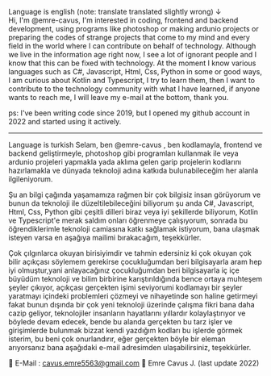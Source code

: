 Language is english (note: translate translated slightly wrong) ↓ <br>
Hi, I'm @emre-cavus, I'm interested in coding, frontend and backend development, using programs like photoshop or making ardunio projects or preparing the codes of strange projects that come to my mind and every field in the world where I can contribute on behalf of technology. 
Although we live in the information age right now, I see a lot of ignorant people and I know that this can be fixed with technology. At the moment I know various languages such as C#, Javascript, Html, Css, Python in some or good ways, I am curious about Kotlin and Typescript, I try to learn them, then I want to contribute to the technology community with what I have learned, if anyone wants to reach me, I will leave my e-mail at the bottom, thank you.

ps: I've been writing code since 2019, but I opened my github account in 2022 and started using it actively.

--------------------------------------------------------------------------------------------------------------------------------------------
Language is turkish
Selam, ben @emre-cavus , ben kodlamayla, frontend ve backend geliştirmeyle, photoshop gibi programları kullanmak ile veya ardunio projeleri yapmakla yada aklıma gelen garip projelerin kodlarını hazırlamakla ve dünyada teknoloji adına katkıda bulunabileceğim her alanla ilgileniyorum.

Şu an bilgi çağında yaşamamıza rağmen bir çok bilgisiz insan görüyorum ve bunun da teknoloji ile düzeltilebileceğini biliyorum şu anda C#, Javascript, Html, Css, Python gibi çeşitli dilleri biraz veya iyi şekillerde biliyorum, Kotlin ve Typescript'e merak saldım onları öğrenmeye çalışıyorum, sonrada bu öğrendiklerimle teknoloji camiasına katkı sağlamak istiyorum, bana ulaşmak isteyen varsa en aşağıya mailimi bırakacağım, teşekkürler.

Çok çılgınlarca okuyan birisiyimdir ve tahmin edersiniz ki çok okuyan çok bilir açıkçası söylemem gerekirse çocukluğumdan beri bilgisayarla aram hep iyi olmuştur,yani anlayacağınız çocukluğumdan beri bilgisayarla iç içe büyüdüm teknoloji ve bilim birbirine karıştırıldığında bence ortaya muhteşem şeyler çıkıyor, açıkçası gerçekten işimi seviyorumi kodlamayı bir şeyler yaratmayı içindeki problemleri çözmeyi ve nihayetinde son haline getirmeyi fakat bunun dışında bir çok yeni teknoloji üzerinde çalışma fikri bana daha cazip geliyor, teknolojiler insanların hayatlarını yıllardır kolaylaştırıyor ve böylede devam edecek, bende bu alanda gerçekten bu tarz işler ve girişimlerde bulunmak bizzat kendi yazdığım kodları bu işlerde görmek isterim, bu beni çok onurlandırır, eğer gerçekten böyle bir eleman arıyorsanız bana aşağıdaki e-mail adresimden ulaşabilirsiniz, teşekkürler.

📩 E-Mail : cavus.emre5563@gmail.com
👤 Emre Cavus J. (last update 2022)
<!--💽 Twitter: https://twitter.com/emree_cavuss-->
